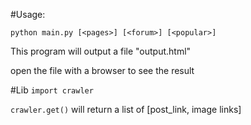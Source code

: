 #Usage:

`python main.py [<pages>] [<forum>] [<popular>]`

This program will output a file "output.html"

open the file with a browser to see the result

#Lib
`import crawler`

`crawler.get()` will return a list of [post_link, image links]
